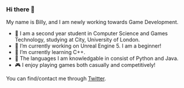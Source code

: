 ### Hi there 👋

My name is Billy, and I am newly working towards Game Development.

- 🏫 I am a second year student in Computer Science and Games Technology, studying at City, University of London.
- 🔭 I’m currently working on Unreal Engine 5. I am a beginner!
- 🌱 I’m currently learning C++.
- 💭 The languages I am knowledgable in consist of Python and Java.
- 🎮 I enjoy playing games both casually and competitively!

You can find/contact me through [Twitter](https://twitter.com/billxFPS).
<!--
**billybcoyne/billybcoyne** is a ✨ _special_ ✨ repository because its `README.md` (this file) appears on your GitHub profile.

Here are some ideas to get you started:

- 🔭 I’m currently working on ...
- 🌱 I’m currently learning ...
- 👯 I’m looking to collaborate on ...
- 🤔 I’m looking for help with ...
- 💬 Ask me about ...
- 📫 How to reach me: ...
- 😄 Pronouns: ...
- ⚡ Fun fact: ...
-->
